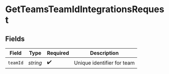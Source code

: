 # GetTeamsTeamIdIntegrationsRequest


## Fields

| Field                      | Type                       | Required                   | Description                |
| -------------------------- | -------------------------- | -------------------------- | -------------------------- |
| `teamId`                   | *string*                   | :heavy_check_mark:         | Unique identifier for team |